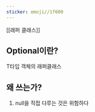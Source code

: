 ```yaml
---
sticker: emoji//1f600
---
```

[[래퍼 클래스]]

## Optional이란?

T타입 객체의 래퍼클래스

## 왜 쓰는가? 
1. null을 직접 다루는 것은 위험하다 